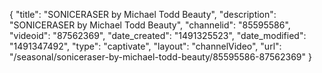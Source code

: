 {
    "title": "SONICERASER by Michael Todd Beauty",
    "description": "SONICERASER by Michael Todd Beauty",
    "channelid": "85595586",
    "videoid": "87562369",
    "date_created": "1491325523",
    "date_modified": "1491347492",
    "type": "captivate",
    "layout": "channelVideo",
    "url": "\/seasonal\/soniceraser-by-michael-todd-beauty\/85595586-87562369"
}